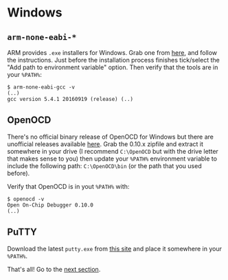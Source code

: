 # Windows

## `arm-none-eabi-*`

ARM provides `.exe` installers for Windows. Grab one from [here][gcc], and follow the instructions.
Just before the installation process finishes tick/select the "Add path to environment variable"
option. Then verify that the tools are in your `%PATH%`:

``` shell
$ arm-none-eabi-gcc -v
(..)
gcc version 5.4.1 20160919 (release) (..)
```

[gcc]: https://developer.arm.com/open-source/gnu-toolchain/gnu-rm/downloads

## OpenOCD

There's no official binary release of OpenOCD for Windows but there are unofficial releases
available [here][openocd]. Grab the 0.10.x zipfile and extract it somewhere in your drive (I
recommend `C:\OpenOCD` but with the drive letter that makes sense to you) then update your `%PATH%`
environment variable to include the following path: `C:\OpenOCD\bin` (or the path that you used
before).

[openocd]: https://github.com/gnu-mcu-eclipse/openocd/releases

Verify that OpenOCD is in yout `%PATH%` with:

``` shell
$ openocd -v
Open On-Chip Debugger 0.10.0
(..)
```

## PuTTY

Download the latest `putty.exe` from [this site] and place it somewhere in your `%PATH%`.

[this site]: http://www.chiark.greenend.org.uk/~sgtatham/putty/download.html

That's all! Go to the [next section].

[next section]: ../setup/VERIFY.html
